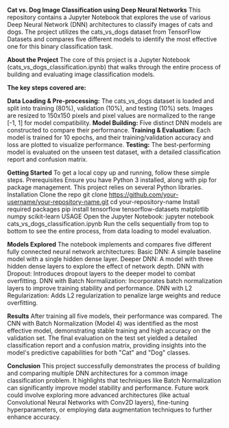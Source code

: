 **Cat vs. Dog Image Classification using Deep Neural Networks**
This repository contains a Jupyter Notebook that explores the use of various Deep Neural Network (DNN) architectures to classify images of cats and dogs. The project utilizes the cats_vs_dogs dataset from TensorFlow Datasets and compares five different models to identify the most effective one for this binary classification task.

**About the Project**
The core of this project is a Jupyter Notebook (cats_vs_dogs_classification.ipynb) that walks through the entire process of building and evaluating image classification models.

**The key steps covered are:**

**Data Loading & Pre-processing:** The cats_vs_dogs dataset is loaded and split into training (80%), validation (10%), and testing (10%) sets. Images are resized to 150x150 pixels and pixel values are normalized to the range [-1, 1] for model compatibility.
**Model Building:** Five distinct DNN models are constructed to compare their performance.
**Training & Evaluation:** Each model is trained for 10 epochs, and their training/validation accuracy and loss are plotted to visualize performance.
**Testing:** The best-performing model is evaluated on the unseen test dataset, with a detailed classification report and confusion matrix.  

**Getting Started**
To get a local copy up and running, follow these simple steps.
Prerequisites
Ensure you have Python 3 installed, along with pip for package management. This project relies on several Python libraries.
Installation
Clone the repo
git clone https://github.com/your-username/your-repository-name.git
cd your-repository-name
Install required packages
pip install tensorflow tensorflow-datasets matplotlib numpy scikit-learn
USAGE
Open the Jupyter Notebook:
jupyter notebook cats_vs_dogs_classification.ipynb
Run the cells sequentially from top to bottom to see the entire process, from data loading to model evaluation.

**Models Explored**
The notebook implements and compares five different fully connected neural network architectures:
Basic DNN: A simple baseline model with a single hidden dense layer.
Deeper DNN: A model with three hidden dense layers to explore the effect of network depth.
DNN with Dropout: Introduces dropout layers to the deeper model to combat overfitting.
DNN with Batch Normalization: Incorporates batch normalization layers to improve training stability and performance.
DNN with L2 Regularization: Adds L2 regularization to penalize large weights and reduce overfitting.

**Results**
After training all five models, their performance was compared. The CNN with Batch Normalization (Model 4) was identified as the most effective model, demonstrating stable training and high accuracy on the validation set.
The final evaluation on the test set yielded a detailed classification report and a confusion matrix, providing insights into the model's predictive capabilities for both "Cat" and "Dog" classes.

**Conclusion**
This project successfully demonstrates the process of building and comparing multiple DNN architectures for a common image classification problem. It highlights that techniques like Batch Normalization can significantly improve model stability and performance.
Future work could involve exploring more advanced architectures (like actual Convolutional Neural Networks with Conv2D layers), fine-tuning hyperparameters, or employing data augmentation techniques to further enhance accuracy.
